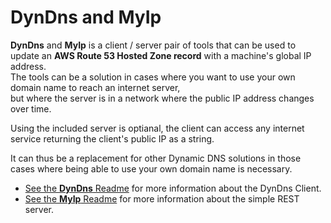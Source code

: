 # DynDns and MyIp

**DynDns** and **MyIp** is a client / server pair of tools that can be used to update an **AWS Route 53 Hosted Zone record** with a machine's global IP address.  
The tools can be a solution in cases where you want to use your own domain name to reach an internet server,  
but where the server is in a network where the public IP address changes over time.

Using the included server is optianal, the client can access any internet service returning the client's public IP as a string.

It can thus be a replacement for other Dynamic DNS solutions in those cases where being able to use your own domain name is necessary.

- [See the **DynDns** Readme](readme_dyndns.md) for more information about the DynDns Client.
- [See the **MyIp** Readme](readme_myip.md) for more information about the simple REST server.

